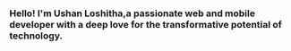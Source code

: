 ### Hello! I'm Ushan Loshitha,a passionate web and mobile developer with a deep love for the transformative potential of technology. 
<!--
**UshanAlwis98/UshanAlwis98** is a ✨ _special_ ✨ repository because its `README.md` (this file) appears on your GitHub profile.

Here are some ideas to get you started:

- 🔭 I’m currently working on Onlineaccounting.lk
- 🌱 I’m currently learning MERN Stack.
- 💬 Ask me about Programming.
- 📫 How to reach me: ushanloshitha@gmail.com

-->
